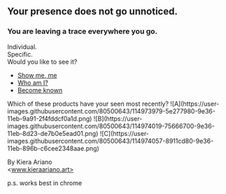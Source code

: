 
## Your presence does not go unnoticed.


### You are leaving a trace everywhere you go.
Individual.  
Specific.  
Would you like to see it?  
- [Show me, me](/realslimeggy/index.html)
- [Who am I?](/crazyspin/index.html)
- [Become known](/wibbly2/index.html)
<p>
Which of these products have your seen most recently?
  ![A](https://user-images.githubusercontent.com/80500643/114973979-5e277980-9e36-11eb-9a91-2f4fddcf0a1d.png) ![B](https://user-images.githubusercontent.com/80500643/114974019-75666700-9e36-11eb-8d23-de7b0e5ead01.png) ![C](https://user-images.githubusercontent.com/80500643/114974057-8911cd80-9e36-11eb-896b-c6cee2348aae.png)


By Kiera Ariano  
<www.kieraariano.art>

p.s. works best in chrome

